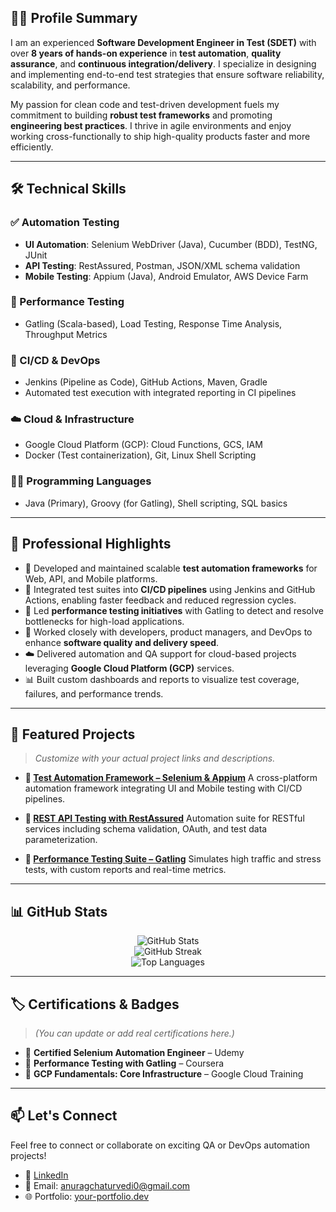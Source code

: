 ## 👨‍💻 Profile Summary

I am an experienced **Software Development Engineer in Test (SDET)** with over **8 years of hands-on experience** in **test automation**, **quality assurance**, and **continuous integration/delivery**. I specialize in designing and implementing end-to-end test strategies that ensure software reliability, scalability, and performance.

My passion for clean code and test-driven development fuels my commitment to building **robust test frameworks** and promoting **engineering best practices**. I thrive in agile environments and enjoy working cross-functionally to ship high-quality products faster and more efficiently.

---

## 🛠️ Technical Skills

### ✅ Automation Testing

* **UI Automation**: Selenium WebDriver (Java), Cucumber (BDD), TestNG, JUnit
* **API Testing**: RestAssured, Postman, JSON/XML schema validation
* **Mobile Testing**: Appium (Java), Android Emulator, AWS Device Farm

### 🧪 Performance Testing

* Gatling (Scala-based), Load Testing, Response Time Analysis, Throughput Metrics

### 🔁 CI/CD & DevOps

* Jenkins (Pipeline as Code), GitHub Actions, Maven, Gradle
* Automated test execution with integrated reporting in CI pipelines

### ☁️ Cloud & Infrastructure

* Google Cloud Platform (GCP): Cloud Functions, GCS, IAM
* Docker (Test containerization), Git, Linux Shell Scripting

### 👨‍💻 Programming Languages

* Java (Primary), Groovy (for Gatling), Shell scripting, SQL basics

---

## 📌 Professional Highlights

* 🔧 Developed and maintained scalable **test automation frameworks** for Web, API, and Mobile platforms.
* 🔄 Integrated test suites into **CI/CD pipelines** using Jenkins and GitHub Actions, enabling faster feedback and reduced regression cycles.
* 🚀 Led **performance testing initiatives** with Gatling to detect and resolve bottlenecks for high-load applications.
* 🤝 Worked closely with developers, product managers, and DevOps to enhance **software quality and delivery speed**.
* ☁️ Delivered automation and QA support for cloud-based projects leveraging **Google Cloud Platform (GCP)** services.
* 📊 Built custom dashboards and reports to visualize test coverage, failures, and performance trends.

---

## 📂 Featured Projects

> *Customize with your actual project links and descriptions.*

* **🔗 [Test Automation Framework – Selenium & Appium](https://github.com/anurag3263/BddCucumber21)**
  A cross-platform automation framework integrating UI and Mobile testing with CI/CD pipelines.

* **🔗 [REST API Testing with RestAssured](https://github.com/anurag3263/REST_ASSUERED_2024)**
  Automation suite for RESTful services including schema validation, OAuth, and test data parameterization.

* **🔗 [Performance Testing Suite – Gatling](https://github.com/anurag3263/GatlingPractice)**
  Simulates high traffic and stress tests, with custom reports and real-time metrics.

---

## 📊 GitHub Stats

<p align="center">
  <img src="https://github-readme-stats.vercel.app/api?username=anurag3263&show_icons=true&theme=tokyonight" alt="GitHub Stats" />
  <br/>
  <img src="https://github-readme-streak-stats.herokuapp.com/?user=anurag3263&theme=tokyonight" alt="GitHub Streak" />
  <br/>
  <img src="https://github-readme-stats.vercel.app/api/top-langs/?username=anurag3263&layout=compact&theme=tokyonight" alt="Top Languages" />
</p>

---

## 🏷️ Certifications & Badges

> *(You can update or add real certifications here.)*

* 🏅 **Certified Selenium Automation Engineer** – Udemy
* 🏅 **Performance Testing with Gatling** – Coursera
* 🏅 **GCP Fundamentals: Core Infrastructure** – Google Cloud Training

---

## 📫 Let's Connect

Feel free to connect or collaborate on exciting QA or DevOps automation projects!

* 🔗 [LinkedIn](https://www.linkedin.com/in/anurag-chaturvedi-54520694/)
* 📧 Email: [anuragchaturvedi0@gmail.com](mailto:anuragchaturvedi0@gmail.com)
* 🌐 Portfolio: [your-portfolio.dev](https://github.com/anurag3263)
